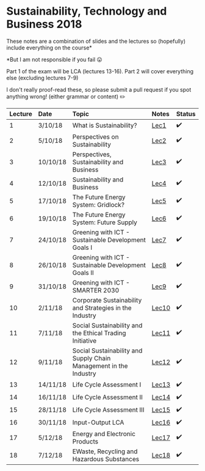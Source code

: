 # Sustainability, Technology and Business 2018

These notes are a combination of slides and the lectures so (hopefully) include everything on the course*

*But I am not responsible if you fail 😛

Part 1 of the exam will be LCA (lectures 13-16). Part 2 will cover everything else (excluding lectures 7-9)

I don't really proof-read these, so please submit a pull request if you spot anything wrong! (either grammar or content) ✏️

|Lecture|Date|Topic|Notes|Status|
|:--|:--|:--|:--|:--|
|1|3/10/18|What is Sustainability?|[Lec1](Notes/Lecture1.md)|✔️|
|2|5/10/18|Perspectives on Sustainability|[Lec2](Notes/Lecture2.md)|✔️|
|3|10/10/18|Perspectives, Sustainability and Business|[Lec3](Notes/Lecture3.md)|✔️|
|4|12/10/18|Sustainability and Business|[Lec4](Notes/Lecture4.md)|✔️|
|5|17/10/18|The Future Energy System: Gridlock?|[Lec5](Notes/Lecture5.md)|✔️|
|6|19/10/18|The Future Energy System: Future Supply|[Lec6](Notes/Lecture6.md)|✔️|
|7|24/10/18|Greening with ICT - Sustainable Development Goals I|[Lec7](Notes/Lecture7.md)|✔️|
|8|26/10/18|Greening with ICT - Sustainable Development Goals II|[Lec8](Notes/Lecture8.md)|✔️|
|9|31/10/18|Greening with ICT - SMARTER 2030|[Lec9](Notes/Lecture9.md)|✔️|
|10|2/11/18|Corporate Sustainability and Strategies in the Industry|[Lec10](Notes/Lecture10.md)|✔️|
|11|7/11/18|Social Sustainability and the Ethical Trading Initiative|[Lec11](Notes/Lecture11.md)|✔️|
|12|9/11/18|Social Sustainability and Supply Chain Management in the Industry|[Lec12](Notes/Lecture12.md)|✔️|
|13|14/11/18|Life Cycle Assessment I|[Lec13](Notes/Lecture13.md)|✔️|
|14|16/11/18|Life Cycle Assessment II|[Lec14](Notes/Lecture14.md)|✔️|
|15|28/11/18|Life Cycle Assessment III|[Lec15](Notes/Lecture15.md)|✔️|
|16|30/11/18|Input-Output LCA|[Lec16](Notes/Lecture16.md)|✔️|
|17|5/12/18|Energy and Electronic Products|[Lec17](Notes/Lecture17.md)|✔️|
|18|7/12/18|EWaste, Recycling and Hazardous Substances|[Lec18](Notes/Lecture18.md)|✔️|
